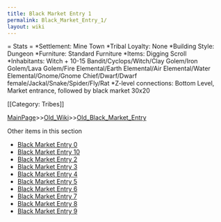 ```yaml
---
title: Black Market Entry 1
permalink: Black_Market_Entry_1/
layout: wiki
---
```

= Stats =
*Settlement: Mine Town
*Tribal Loyalty: None
*Building Style: Dungeon
*Furniture:  Standard Furniture
*Items: Digging Scroll    
*Inhabitants: Witch + 10-15 Bandit/Cyclops/Witch/Clay Golem/Iron Golem/Lava Golem/Fire Elemental/Earth Elemental/Air Elemental/Water Elemental/Gnome/Gnome Chief/Dwarf/Dwarf female/Jackal/Snake/Spider/Fly/Rat
*Z-level connections: Bottom Level, Market entrance, followed by black market 30x20   

[[Category: Tribes]]

[MainPage](/keeperrl_wiki/ "wikilink")>>[Old_Wiki](/keeperrl_wiki/Old_Wiki "wikilink")>>[Old_Black_Market_Entry](/keeperrl_wiki/Old_Black_Market_Entry "wikilink")

Other items in this section
-    [Black Market Entry 0](/keeperrl_wiki/Black_Market_Entry_0 "wikilink")
-    [Black Market Entry 10](/keeperrl_wiki/Black_Market_Entry_10 "wikilink")
-    [Black Market Entry 2](/keeperrl_wiki/Black_Market_Entry_2 "wikilink")
-    [Black Market Entry 3](/keeperrl_wiki/Black_Market_Entry_3 "wikilink")
-    [Black Market Entry 4](/keeperrl_wiki/Black_Market_Entry_4 "wikilink")
-    [Black Market Entry 5](/keeperrl_wiki/Black_Market_Entry_5 "wikilink")
-    [Black Market Entry 6](/keeperrl_wiki/Black_Market_Entry_6 "wikilink")
-    [Black Market Entry 7](/keeperrl_wiki/Black_Market_Entry_7 "wikilink")
-    [Black Market Entry 8](/keeperrl_wiki/Black_Market_Entry_8 "wikilink")
-    [Black Market Entry 9](/keeperrl_wiki/Black_Market_Entry_9 "wikilink")
